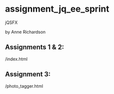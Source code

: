 assignment_jq_ee_sprint
=======================

jQSFX

by Anne Richardson

## Assignments 1 & 2:
/index.html

## Assignment 3:
/photo_tagger.html

